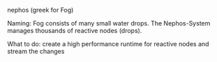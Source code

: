 nephos (greek for Fog)

Naming:
Fog consists of many small water drops. The Nephos-System manages thousands of reactive nodes (drops).

What to do:
create a high performance runtime for reactive nodes and stream the changes